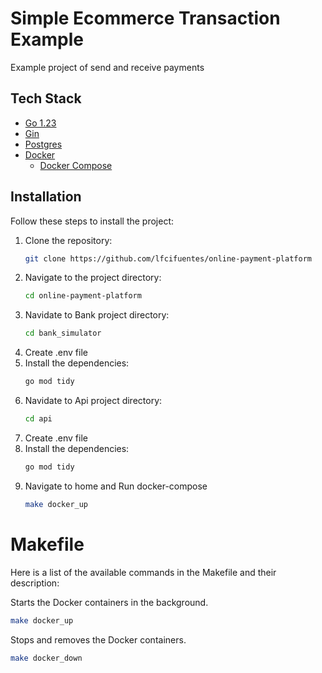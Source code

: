 # Simple Ecommerce Transaction Example

Example project of send and receive payments

## Tech Stack
 - [Go 1.23](https://go.dev/doc/install)
 - [Gin](https://gin-gonic.com/)
 - [Postgres](https://www.postgresql.org)
 - [Docker](https://www.docker.com)
   - [Docker Compose](https://docs.docker.com/compose/)



## Installation

Follow these steps to install the project:

1. Clone the repository:
    ```sh
    git clone https://github.com/lfcifuentes/online-payment-platform
    ```
2. Navigate to the project directory:
    ```sh
    cd online-payment-platform
    ```
3. Navidate to Bank project directory:
    ```sh
    cd bank_simulator
    ```
4. Create .env file
5. Install the dependencies:
    ```sh
    go mod tidy
    ```
6. Navidate to Api project directory:
    ```sh
    cd api
    ```
7. Create .env file
8. Install the dependencies:
    ```sh
    go mod tidy
    ```
9. Navigate to home and Run docker-compose
    ```sh
    make docker_up
    ```


# Makefile
Here is a list of the available commands in the Makefile and their description:

Starts the Docker containers in the background.
```sh
make docker_up
```

Stops and removes the Docker containers.
```sh
make docker_down
```

